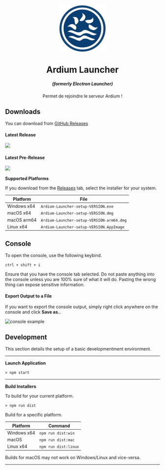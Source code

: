 <p align="center"><img src="./app/assets/images/SealCircle.png" width="150px" height="150px" alt="aventium softworks"></p>

<h1 align="center">Ardium Launcher</h1>

<em><h5 align="center">(formerly Electron Launcher)</h5></em>

<p align="center">Permet de rejoindre le serveur Ardium !</p>

## Downloads

You can download from [GitHub Releases](https://github.com/saildrag/Ardium/releases)

#### Latest Release

[![](https://img.shields.io/github/release/saildrag/Ardium.svg?style=flat-square)](https://github.com/saildrag/Ardium/releases/latest)

#### Latest Pre-Release
[![](https://img.shields.io/github/release/saildrag/Ardium/all.svg?style=flat-square)](https://github.com/saildrag/Ardium/releases)

**Supported Platforms**

If you download from the [Releases](https://github.com/saildrag/Ardium/releases) tab, select the installer for your system.

| Platform | File |
| -------- | ---- |
| Windows x64 | `Ardium-Launcher-setup-VERSION.exe` |
| macOS x64 | `Ardium-Launcher-setup-VERSION.dmg` |
| macOS arm64 | `Ardium-Launcher-setup-VERSION-arm64.dmg` |
| Linux x64 | `Ardium-Launcher-setup-VERSION.AppImage` |

## Console

To open the console, use the following keybind.

```console
ctrl + shift + i
```

Ensure that you have the console tab selected. Do not paste anything into the console unless you are 100% sure of what it will do. Pasting the wrong thing can expose sensitive information.

#### Export Output to a File

If you want to export the console output, simply right click anywhere on the console and click **Save as..**

![console example](https://i.imgur.com/T5e73jP.png)


## Development

This section details the setup of a basic developmentment environment.

---

**Launch Application**

```console
> npm start
```

---

**Build Installers**

To build for your current platform.

```console
> npm run dist
```

Build for a specific platform.

| Platform    | Command              |
| ----------- | -------------------- |
| Windows x64 | `npm run dist:win`   |
| macOS       | `npm run dist:mac`   |
| Linux x64   | `npm run dist:linux` |

Builds for macOS may not work on Windows/Linux and vice-versa.

---